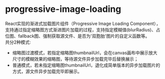 # progressive-image-loading
React实现的渐进式加载图片组件（Progressive Image Loading Component），支持通过指定缩略图方式渐进图片加载的过程，支持指定模糊值(blurRadius)、占位图、fallback图、强制获取源文件、是否为'双胞胎'图片的自定义函数等。<br>
共分2种模式:
* 缩略图过渡模式，若指定缩略图thumbnailUrl，会在canvas画布中展示放大尺寸的模糊效果的缩略图，等待源文件异步加载完毕后替换展示；<br>
* 普通模式，若未指定缩略图thumbnailUrl，退化成简单版本的异步加载图片的方式，源文件异步加载完毕即展示。<br>

